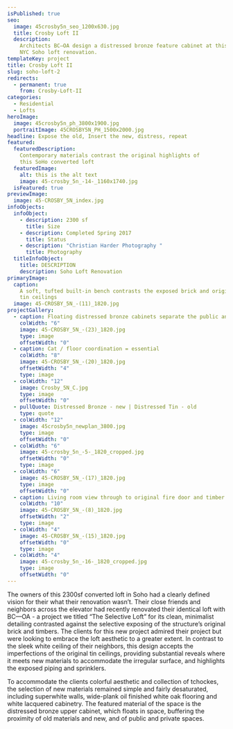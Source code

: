```yaml
---
isPublished: true
seo:
  image: 45crosby5n_seo_1200x630.jpg
  title: Crosby Loft II
  description:
    Architects BC—OA design a distressed bronze feature cabinet at this
    NYC Soho loft renovation.
templateKey: project
title: Crosby Loft II
slug: soho-loft-2
redirects:
  - permanent: true
    from: Crosby-Loft-II
categories:
  - Residential
  - Lofts
heroImage:
  image: 45crosby5n_ph_3800x1900.jpg
  portraitImage: 45CROSBY5N_PH_1500x2000.jpg
headline: Expose the old, Insert the new, distress, repeat
featured:
  featuredDescription:
    Contemporary materials contrast the original highlights of
    this SoHo converted loft
  featuredImage:
    alt: this is the alt text
    image: 45-crosby_5n_-14-_1160x1740.jpg
  isFeatured: true
previewImage:
  image: 45-CROSBY_5N_index.jpg
infoObjects:
  infoObject:
    - description: 2300 sf
      title: Size
    - description: Completed Spring 2017
      title: Status
    - description: "Christian Harder Photography "
      title: Photography
  titleInfoObject:
    title: DESCRIPTION
    description: Soho Loft Renovation
primaryImage:
  caption:
    A soft, tufted built-in bench contrasts the exposed brick and original
    tin ceilings
  image: 45-CROSBY_5N_-(11)_1820.jpg
projectGallery:
  - caption: Floating distressed bronze cabinets separate the public and private spaces
    colWidth: "6"
    image: 45-CROSBY_5N_-(23)_1820.jpg
    type: image
    offsetWidth: "0"
  - caption: Cat / floor coordination = essential
    colWidth: "8"
    image: 45-CROSBY_5N_-(20)_1820.jpg
    offsetWidth: "4"
    type: image
  - colWidth: "12"
    image: Crosby_5N_C.jpg
    type: image
    offsetWidth: "0"
  - pullQuote: Distressed Bronze - new | Distressed Tin - old
    type: quote
  - colWidth: "12"
    image: 45crosby5n_newplan_3800.jpg
    type: image
    offsetWidth: "0"
  - colWidth: "6"
    image: 45-crosby_5n_-5-_1820_cropped.jpg
    offsetWidth: "0"
    type: image
  - colWidth: "6"
    image: 45-CROSBY_5N_-(17)_1820.jpg
    type: image
    offsetWidth: "0"
  - caption: Living room view through to original fire door and timber column
    colWidth: "10"
    image: 45-CROSBY_5N_-(8)_1820.jpg
    offsetWidth: "2"
    type: image
  - colWidth: "4"
    image: 45-CROSBY_5N_-(15)_1820.jpg
    offsetWidth: "0"
    type: image
  - colWidth: "4"
    image: 45-crosby_5n_-16-_1820_cropped.jpg
    type: image
    offsetWidth: "0"
---
```


The owners of this 2300sf converted loft in Soho had a clearly defined vision for their what their renovation wasn’t. Their close friends and neighbors across the elevator had recently renovated their identical loft with BC—OA - a project we titled “The Selective Loft” for its clean, minimalist detailing contrasted against the selective exposing of the structure’s original brick and timbers. The clients for this new project admired their project but were looking to embrace the loft aesthetic to a greater extent. In contrast to the sleek white ceiling of their neighbors, this design accepts the imperfections of the original tin ceilings, providing substantial reveals where it meets new materials to accommodate the irregular surface, and highlights the exposed piping and sprinklers.

To accommodate the clients colorful aesthetic and collection of tchockes, the selection of new materials remained simple and fairly desaturated, including superwhite walls, wide-plank oil finished white oak flooring and white lacquered cabinetry. The featured material of the space is the distressed bronze upper cabinet, which floats in space, buffering the proximity of old materials and new, and of public and private spaces.
